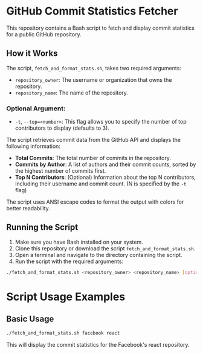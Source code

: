 # GitHub Commit Statistics Fetcher

This repository contains a Bash script to fetch and display commit statistics for a public GitHub repository.

## How it Works
The script, `fetch_and_format_stats.sh`, takes two required arguments:

- `repository_owner`: The username or organization that owns the repository.
- `repository_name`: The name of the repository.

### Optional Argument:
- `-t`, `--top=<number>`: This flag allows you to specify the number of top contributors to display (defaults to 3).

The script retrieves commit data from the GitHub API and displays the following information:

- **Total Commits**: The total number of commits in the repository.
- **Commits by Author**: A list of authors and their commit counts, sorted by the highest number of commits first.
- **Top N Contributors**: (Optional) Information about the top N contributors, including their username and commit count. (N is specified by the `-t` flag)

The script uses ANSI escape codes to format the output with colors for better readability.

## Running the Script
1. Make sure you have Bash installed on your system.
2. Clone this repository or download the script `fetch_and_format_stats.sh`.
3. Open a terminal and navigate to the directory containing the script.
4. Run the script with the required arguments:

```bash
./fetch_and_format_stats.sh <repository_owner> <repository_name> [options]
```
# Script Usage Examples

## Basic Usage
```bash
./fetch_and_format_stats.sh facebook react
```

This will display the commit statistics for the Facebook's react repository.

